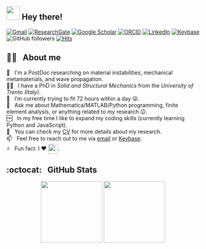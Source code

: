 ## <img src="https://media.giphy.com/media/hvRJCLFzcasrR4ia7z/giphy.gif" width="35"> Hey there!

[![Gmail](https://img.shields.io/badge/-Gmail-blue?logo=gmail&labelColor=34495e&color=EA4335&logoColor=ecf0f1)](mailto:gbordiga@seas.harvard.edu)
[![ResearchGate](https://img.shields.io/badge/-ResearchGate-blue?logo=researchgate&labelColor=34495e&color=00CCBB&logoColor=ecf0f1)](https://www.researchgate.net/profile/Giovanni-Bordiga)
[![Google Scholar](https://img.shields.io/badge/-Google%20Scholar-blue?logo=google&labelColor=34495e&color=4285F4&logoColor=ecf0f1)](https://scholar.google.it/citations?user=RR1ZhI0AAAAJ&hl=it)
[![ORCID](https://img.shields.io/badge/-ORCID-blue?logo=orcid&labelColor=34495e&color=A6CE39&logoColor=ecf0f1)](https://orcid.org/0000-0003-0322-5988)
[![LinkedIn](https://img.shields.io/badge/-LinkedIn-blue?logo=linkedin&labelColor=34495e&color=0A66C2&logoColor=ecf0f1)](https://www.linkedin.com/in/giovannibordiga/)
[![Keybase](https://img.shields.io/badge/-Keybase-blue?logo=keybase&labelColor=34495e&color=33A0FF&logoColor=ecf0f1)](https://keybase.io/giovannibordiga)
![GitHub followers](https://img.shields.io/github/followers/GiovanniBordiga?label=Followers&logo=github&labelColor=34495e)
[![Hits](https://hits.seeyoufarm.com/api/count/incr/badge.svg?url=https%3A%2F%2Fgithub.com%2FGiovanniBordiga%2FGiovanniBordiga&count_bg=%2327AE60&title_bg=%2334495E&icon=github.svg&icon_color=%23E7E7E7&title=Hits&edge_flat=false)](https://hits.seeyoufarm.com)

## 👨‍💻 &nbsp; About me

🔭 &nbsp; I'm a PostDoc researching on material instabilities, mechanical metamaterials, and wave propagation.\
👨‍🎓 &nbsp; I have a PhD in _Solid and Structural Mechanics_ from the _University of Trento (Italy)_.\
🌱 &nbsp; I’m currently trying to fit 72 hours within a day 😜.\
💬 &nbsp; Ask me about Mathematica/MATLAB/Python programming, finite element analysis, or anything related to my research 😉.\
🆓 &nbsp; In my free time I like to expand my coding skills (currently learning Python and JavaScript).\
🧾 &nbsp; You can check my [CV](https://giovannibordiga.keybase.pub/CV_full.pdf) for more details about my research.\
📫 &nbsp; Feel free to reach out to me via [email](mailto:gbordiga@seas.harvard.edu) or [Keybase](https://keybase.io/giovannibordiga).\
⚡ &nbsp; Fun fact: I ❤️ <a href="http://deadcat.epizy.com/"><img src="https://upload.wikimedia.org/wikipedia/commons/6/69/Bitcoin_over_Lightning_Network.svg" width="26" align="center"></a>.

## :octocat: &nbsp; GitHub Stats

<p align="center">
  <img src="https://github-readme-stats.vercel.app/api?username=GiovanniBordiga&count_private=true&show_icons=true&theme=gotham" height="160">
  <img src="https://github-readme-stats.vercel.app/api/top-langs/?username=GiovanniBordiga&layout=compact&theme=gotham" height="160">
</p>
